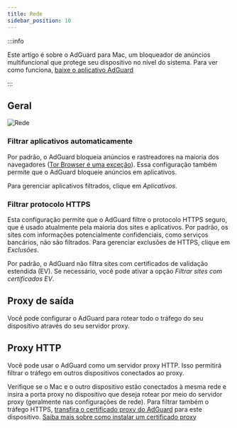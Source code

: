 ```yaml
---
title: Rede
sidebar_position: 10
---
```


:::info

Este artigo é sobre o AdGuard para Mac, um bloqueador de anúncios multifuncional que protege seu dispositivo no nível do sistema. Para ver como funciona, [baixe o aplicativo AdGuard](https://agrd.io/download-kb-adblock)

:::

## Geral

![Rede](https://cdn.adtidy.org/content/kb/ad_blocker/mac/network.png)

### Filtrar aplicativos automaticamente

Por padrão, o AdGuard bloqueia anúncios e rastreadores na maioria dos navegadores ([Tor Browser é uma exceção](/adguard-for-mac/solving-problems/tor-filtering)). Essa configuração também permite que o AdGuard bloqueie anúncios em aplicativos.

Para gerenciar aplicativos filtrados, clique em _Aplicativos_.

### Filtrar protocolo HTTPS

Esta configuração permite que o AdGuard filtre o protocolo HTTPS seguro, que é usado atualmente pela maioria dos sites e aplicativos. Por padrão, os sites com informações potencialmente confidenciais, como serviços bancários, não são filtrados. Para gerenciar exclusões de HTTPS, clique em _Exclusões_.

Por padrão, o AdGuard não filtra sites com certificados de validação estendida (EV). Se necessário, você pode ativar a opção _Filtrar sites com certificados EV_.

## Proxy de saída

Você pode configurar o AdGuard para rotear todo o tráfego do seu dispositivo através do seu servidor proxy.

## Proxy HTTP

Você pode usar o AdGuard como um servidor proxy HTTP. Isso permitirá filtrar o tráfego em outros dispositivos conectados ao proxy.

Verifique se o Mac e o outro dispositivo estão conectados à mesma rede e insira a porta proxy no dispositivo que deseja rotear por meio do servidor proxy (geralmente nas configurações de rede). Para filtrar também o tráfego HTTPS, [transfira o certificado proxy do AdGuard](http://local.adguard.org/cert) para este dispositivo. [Saiba mais sobre como instalar um certificado proxy](/guides/proxy-certificate)
